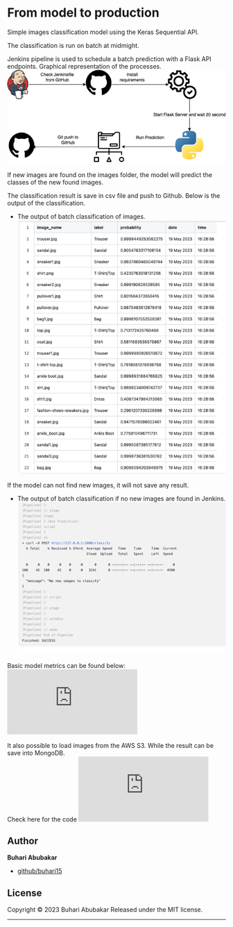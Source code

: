 # From model to production

Simple images classification model using the Keras Sequential API.

The classification is run on batch at midmight. 

Jenkins pipeline is used to schedule a batch prediction with a Flask API endpoints.
Graphical representation of the processes. <br>
![Process](https://github.com/buhari15/batch_images_classification/blob/master/process.png)

If new images are found on the images folder, the model will predict the classes of the new found images. 

The classification result is save in csv file and push to Github. Below is the output of the classification.
* The output of batch classification of images.<br>
![Output for batch result](https://github.com/buhari15/batch_images_classification/blob/master/Screenshot%202023-05-19%20at%2016.46.05.png)

If the model can not find new images, it will not save any result.<br>
* The output of batch classification if no new images are found in Jenkins.
![No new images are found](https://github.com/buhari15/batch_images_classification/blob/master/No_new_images.png)

Basic model metrics can be found below:
![Metrics](https://github.com/buhari15/batch_images_classification/blob/master/code/metrics.py)

It also possible to load images from the AWS S3. While the result can be save into MongoDB.<br>
Check here for the code ![config](https://github.com/buhari15/batch_images_classification/blob/master/code/metrics.py)


## Author

**Buhari Abubakar**

+ [github/buhari15](https://github.com/buhari15)

## License

Copyright © 2023 Buhari Abubakar
Released under the MIT license.

***
